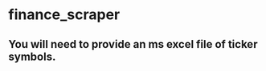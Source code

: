 finance_scraper
===============

You will need to provide an ms excel file of ticker symbols.
-----------------------------------
